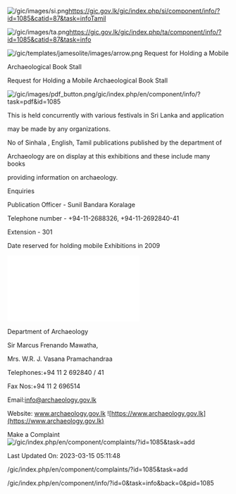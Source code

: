 <!-- Source: https://gic.gov.lk/gic/index.php/en/component/info/?id=1085&catid=87&task=info -->

![/gic/images/si.png](/gic/images/si.png)https://gic.gov.lk/gic/index.php/si/component/info/?id=1085&catid=87&task=infoTamil

![/gic/images/ta.png](/gic/images/ta.png)https://gic.gov.lk/gic/index.php/ta/component/info/?id=1085&catid=87&task=info

![/gic/templates/jamesolite/images/arrow.png](/gic/templates/jamesolite/images/arrow.png) Request for Holding a Mobile

Archaeological Book Stall

Request for Holding a Mobile Archaeological Book Stall

![/gic/images/pdf_button.png](/gic/images/pdf_button.png)/gic/index.php/en/component/info/?task=pdf&id=1085

This is held concurrently with various festivals in Sri Lanka and application

may be made by any organizations.

No of Sinhala , English, Tamil publications published by the department of

Archaeology are on display at this exhibitions and these include many books

providing information on archaeology.

Enquiries

Publication Officer - Sunil Bandara Koralage

Telephone number - +94-11-2688326, +94-11-2692840-41

Extension - 301

Date reserved for holding mobile Exhibitions in 2009

![/gic/includes/PDF/bookeddays_eng.pdf](/gic/includes/PDF/bookeddays_eng.pdf)

Department of Archaeology

Sir Marcus Frenando Mawatha,

Mrs. W.R. J. Vasana Pramachandraa

Telephones:+94 11 2 692840 / 41

Fax Nos:+94 11 2 696514

Email:info@archaeology.gov.lk

Website: www.archaeology.gov.lk ![https://www.archaeology.gov.lk](https://www.archaeology.gov.lk)

Make a Complaint ![/gic/index.php/en/component/complaints/?id=1085&task=add](/gic/index.php/en/component/complaints/?id=1085&task=add)

Last Updated On: 2023-03-15 05:11:48

/gic/index.php/en/component/complaints/?id=1085&task=add

/gic/index.php/en/component/info/?id=0&task=info&back=0&pid=1085
